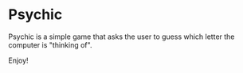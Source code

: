 # Psychic

Psychic is a simple game that asks the user to guess which letter the computer is "thinking of".

Enjoy!